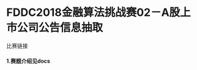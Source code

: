 # FDDC2018金融算法挑战赛02－A股上市公司公告信息抽取



比赛链接

[链接]: https://tianchi.aliyun.com/competition/introduction.htm?raceId=231659



#### 1.赛题介绍见docs